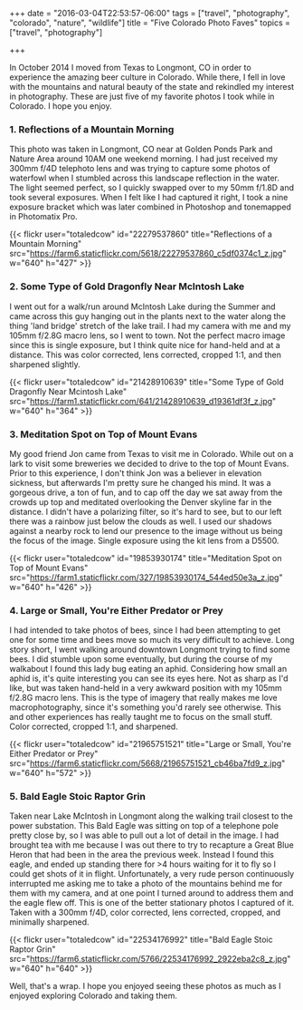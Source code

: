 +++
date = "2016-03-04T22:53:57-06:00"
tags = ["travel", "photography", "colorado", "nature", "wildlife"]
title = "Five Colorado Photo Faves"
topics = ["travel", "photography"]

+++

In October 2014 I moved from Texas to Longmont, CO in order to
experience the amazing beer culture in Colorado.  While there, I fell in
love with the mountains and natural beauty of the state and rekindled my
interest in photography.  These are just five of my favorite photos I
took while in Colorado.  I hope you enjoy.

### 1. Reflections of a Mountain Morning

This photo was taken in Longmont, CO near at Golden Ponds Park and
Nature Area around 10AM one weekend morning.  I had just received my
300mm f/4D telephoto lens and was trying to capture some photos of waterfowl
when I stumbled across this landscape reflection in the water.  The
light seemed perfect, so I quickly swapped over to my 50mm f/1.8D and
took several exposures.  When I felt like I had captured it right, I
took a nine exposure bracket which was later combined in Photoshop and
tonemapped in Photomatix Pro.

{{< flickr user="totaledcow" id="22279537860" title="Reflections of a Mountain Morning" src="https://farm6.staticflickr.com/5618/22279537860_c5df0374c1_z.jpg" w="640" h="427" >}}


### 2. Some Type of Gold Dragonfly Near McIntosh Lake

I went out for a walk/run around McIntosh Lake during the Summer and
came across this guy hanging out in the plants next to the water along
the thing 'land bridge' stretch of the lake trail.  I had my camera with
me and my 105mm f/2.8G macro lens, so I went to town.  Not the perfect
macro image since this is single exposure, but I think quite nice for
hand-held and at a distance.  This was color corrected, lens corrected,
cropped 1:1, and then sharpened slightly.

{{< flickr user="totaledcow" id="21428910639" title="Some Type of Gold Dragonfly Near Mcintosh Lake" src="https://farm1.staticflickr.com/641/21428910639_d19361df3f_z.jpg" w="640" h="364" >}}

### 3. Meditation Spot on Top of Mount Evans

My good friend Jon came from Texas to visit me in Colorado.  While out on a lark to visit some breweries we decided to drive to the top of Mount Evans.  Prior to this experience, I don't think Jon was a believer in elevation sickness, but afterwards I'm pretty sure he changed his mind.  It was a gorgeous drive, a ton of fun, and to cap off the day we sat away from the crowds up top and meditated overlooking the Denver skyline far in the distance.  I didn't have a polarizing filter, so it's hard to see, but to our left there was a rainbow just below the clouds as well.  I used our shadows against a nearby rock to lend our presence to the image without us being the focus of the image.  Single exposure using the kit lens from a D5500.

{{< flickr user="totaledcow" id="19853930174" title="Meditation Spot on Top of Mount Evans" src="https://farm1.staticflickr.com/327/19853930174_544ed50e3a_z.jpg" w="640" h="426" >}}


### 4. Large or Small, You're Either Predator or Prey

I had intended to take photos of bees, since I had been attempting to
get one for some time and bees move so much its very difficult to
achieve.  Long story short, I went walking around downtown Longmont
trying to find some bees.  I did stumble upon some eventually, but
during the course of my walkabout I found this lady bug eating an aphid.
Considering how small an aphid is, it's quite interesting you can see
its eyes here.  Not as sharp as I'd like, but was taken hand-held in a
very awkward position with my 105mm f/2.8G macro lens. This is the type
of imagery that really makes me love macrophotography, since it's
something you'd rarely see otherwise.  This and other experiences has
really taught me to focus on the small stuff. Color corrected, cropped 1:1, and sharpened.

{{< flickr user="totaledcow" id="21965751521" title="Large or Small, You're Either Predator or Prey" src="https://farm6.staticflickr.com/5668/21965751521_cb46ba7fd9_z.jpg" w="640" h="572" >}}


### 5. Bald Eagle Stoic Raptor Grin

Taken near Lake McIntosh in Longmont along the walking trail closest to
the power substation.  This Bald Eagle was sitting on top of a telephone
pole pretty close by, so I was able to pull out a lot of detail in the
image.  I had brought tea with me because I was out there to try to
recapture a Great Blue Heron that had been in the area the previous
week.  Instead I found this eagle, and ended up standing there for >4
hours waiting for it to fly so I could get shots of it in flight.
Unfortunately, a very rude person continuously interrupted me asking me
to take a photo of the mountains behind me for them with my camera, and
at one point I turned around to address them and the eagle flew off.
This is one of the better stationary photos I captured of it.  Taken
with a 300mm f/4D, color corrected, lens corrected, cropped, and
minimally sharpened.

{{< flickr user="totaledcow" id="22534176992" title="Bald Eagle Stoic Raptor Grin" src="https://farm6.staticflickr.com/5766/22534176992_2922eba2c8_z.jpg" w="640" h="640" >}}


Well, that's a wrap.  I hope you enjoyed seeing these photos as much as
I enjoyed exploring Colorado and taking them.  

